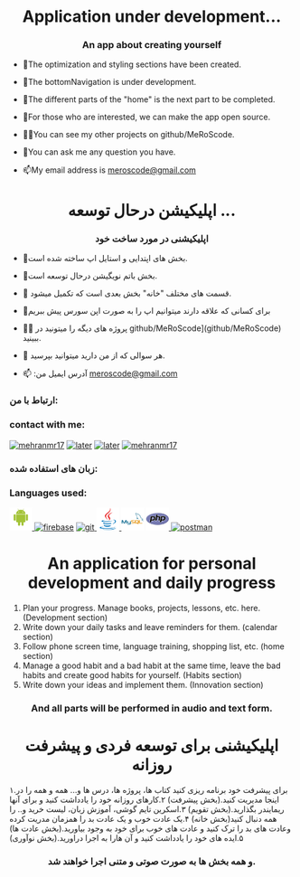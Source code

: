 
<h1 align="center">Application under development...</h1>
<h3 align="center">An app about creating yourself</h3>
<p align="start">

- 🔭The optimization and styling sections have been created.

- 🌱The bottomNavigation is under development.

- 👯The different parts of the "home" is the next part to be completed.

- 🤝For those who are interested, we can make the app open source.

- 👨‍💻You can see my other projects on github/MeRoScode.

- 💬You can ask me any question you have.

- 📫My email address is meroscode@gmail.com
</p>



<h1 align="center">اپلیکیشن درحال توسعه ...</h1>
<h3 align="center">اپلیکیشنی در مورد ساخت خود</h3>
<p align="start">

- 🔭بخش های اپتدایی و استایل اپ ساخته شده است.

- 🌱بخش باتم نویگیشن درحال توسعه است.

- 👯 قسمت های مختلف "خانه" بخش بعدی است که تکمیل میشود.

- 🤝برای کسانی که علاقه دارند میتوانیم اپ را به صورت اپن سورس پیش ببریم

- 👨‍💻 پروژه های دیگه را میتونید در github/MeRoScode](github/MeRoScode) ببینید.

- 💬 هر سوالی که از من دارید میتوانید بپرسید.

- 📫  :آدرس ایمیل من  meroscode@gmail.com
</p>

<h3 align="left">ارتباط با من:</h3>
<h3 align="left">contact with me:</h3>
<p align="left">
<a href="https://twitter.com/mehranmr17" target="blank"><img align="center" src="https://raw.githubusercontent.com/rahuldkjain/github-profile-readme-generator/master/src/images/icons/Social/twitter.svg" alt="mehranmr17" height="30" width="40" /></a>
<a href="https://linkedin.com/in/later" target="blank"><img align="center" src="https://raw.githubusercontent.com/rahuldkjain/github-profile-readme-generator/master/src/images/icons/Social/linked-in-alt.svg" alt="later" height="30" width="40" /></a>
<a href="https://stackoverflow.com/users/later" target="blank"><img align="center" src="https://raw.githubusercontent.com/rahuldkjain/github-profile-readme-generator/master/src/images/icons/Social/stack-overflow.svg" alt="later" height="30" width="40" /></a>
<a href="https://instagram.com/mehranmr17" target="blank"><img align="center" src="https://raw.githubusercontent.com/rahuldkjain/github-profile-readme-generator/master/src/images/icons/Social/instagram.svg" alt="mehranmr17" height="30" width="40" /></a>
</p>

<h3 align="left">زبان های استفاده شده:</h3>
<h3 align="left">Languages used:</h3>
<p align="left"><a href="https://developer.android.com" target="_blank" rel="noreferrer"> <img src="https://raw.githubusercontent.com/devicons/devicon/master/icons/android/android-original-wordmark.svg" alt="android" width="40" height="40"/> </a><a href="https://firebase.google.com/" target="_blank" rel="noreferrer"> <img src="https://www.vectorlogo.zone/logos/firebase/firebase-icon.svg" alt="firebase" width="40" height="40"/></a> <a href="https://git-scm.com/" target="_blank" rel="noreferrer"> <img src="https://www.vectorlogo.zone/logos/git-scm/git-scm-icon.svg" alt="git" width="40" height="40"/> </a>  <a href="https://www.java.com" target="_blank" rel="noreferrer"> <img src="https://raw.githubusercontent.com/devicons/devicon/master/icons/java/java-original.svg" alt="java" width="40" height="40"/>  </a> <a href="https://www.mysql.com/" target="_blank" rel="noreferrer"> <img src="https://raw.githubusercontent.com/devicons/devicon/master/icons/mysql/mysql-original-wordmark.svg" alt="mysql" width="40" height="40"/></a> <a href="https://www.php.net" target="_blank" rel="noreferrer"> <img src="https://raw.githubusercontent.com/devicons/devicon/master/icons/php/php-original.svg" alt="php" width="40" height="40"/>   </a>  <a href="https://postman.com" target="_blank" rel="noreferrer"> <img src="https://www.vectorlogo.zone/logos/getpostman/getpostman-icon.svg" alt="postman" width="40" height="40"/> </a> </p>


<h1 align="center">An application for personal development and daily progress</h1>

1. Plan your progress. Manage books, projects, lessons, etc. here. (Development section)
2. Write down your daily tasks and leave reminders for them. (calendar section)
3. Follow phone screen time, language training, shopping list, etc. (home section)
4. Manage a good habit and a bad habit at the same time, leave the bad habits and create good habits for yourself. (Habits section)
5. Write down your ideas and implement them. (Innovation section)

<h3 align="center">And all parts will be performed in audio and text form.</h3>










<h1 align="center">اپلیکیشنی برای توسعه فردی و پیشرفت روزانه</h1>

۱.برای پیشرفت خود برنامه ریزی کنید کتاب ها، پروژه ها، درس ها و... همه و همه را در اینجا مدیریت کنید.(بخش پیشرفت)
۲.کارهای روزانه خود را یادداشت کنید و برای آنها ریمایندر بگذارید.(بخش تقویم)
۳.اسکرین تایم گوشی، آموزش زبان، لیست خرید و.. را همه دنبال کنید(بخش خانه)
۴.یک عادت خوب و یک عادت بد را همزمان مدریت کرده وعادت های بد را ترک کنید و عادت های خوب برای خود به وجود بیاورید.(بخش عادت ها)
۵.ایده های خود را یادداشت کنید و آن هارا به اجرا دراورید.(بخش نوآوری)

<h3 align="center">و همه بخش ها به صورت صوتی و متنی اجرا خواهند شد.</h3>


